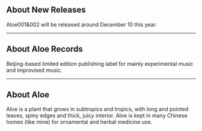 ## About New Releases

Aloe001&002 will be released around December 10 this year.

- - -

## About Aloe Records

Beijing-based limited edition publishing label for mainly experimental music and improvised music.

- - -

## About Aloe

Aloe is a plant that grows in subtropics and tropics, with long and pointed leaves, spiny edges and thick, juicy interior. Aloe is kept in many Chinese homes (like mine) for ornamental and herbal medicine use.